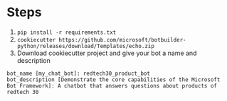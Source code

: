# Steps

1. `pip install -r requirements.txt`
2. `cookiecutter https://github.com/microsoft/botbuilder-python/releases/download/Templates/echo.zip`
3. Download cookiecutter project and give your bot a name and description

```
bot_name [my_chat_bot]: redtech30_product_bot
bot_description [Demonstrate the core capabilities of the Microsoft Bot Framework]: A chatbot that answers questions about products of redtech 30
```